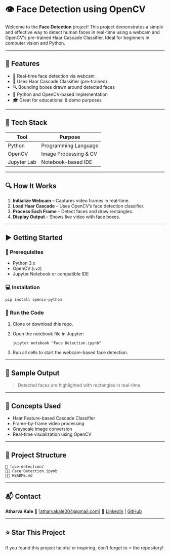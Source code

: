 # 👁️ Face Detection using OpenCV

Welcome to the **Face Detection** project! This project demonstrates a simple and effective way to detect human faces in real-time using a webcam and OpenCV's pre-trained Haar Cascade Classifier. Ideal for beginners in computer vision and Python.

---

## 📌 Features

* 🚀 Real-time face detection via webcam
* 🧠 Uses Haar Cascade Classifier (pre-trained)
* 🔍 Bounding boxes drawn around detected faces
* 🐍 Python and OpenCV-based implementation
* 🎓 Great for educational & demo purposes

---

## 🧰 Tech Stack

| Tool        | Purpose               |
| ----------- | --------------------- |
| Python      | Programming Language  |
| OpenCV      | Image Processing & CV |
| Jupyter Lab | Notebook-based IDE    |

---

## 🔍 How It Works

1. **Initialize Webcam** – Captures video frames in real-time.
2. **Load Haar Cascade** – Uses OpenCV’s face detection classifier.
3. **Process Each Frame** – Detect faces and draw rectangles.
4. **Display Output** – Shows live video with face boxes.

---

## ▶️ Getting Started

### 🔗 Prerequisites

* Python 3.x
* OpenCV (`cv2`)
* Jupyter Notebook or compatible IDE

### 💻 Installation

```bash
pip install opencv-python
```

### 🚦 Run the Code

1. Clone or download this repo.
2. Open the notebook file in Jupyter:

   ```
   jupyter notebook "Face Detection.ipynb"
   ```
3. Run all cells to start the webcam-based face detection.

---

## 📸 Sample Output

&#x20;

> Detected faces are highlighted with rectangles in real-time.

---

## 🧠 Concepts Used

* Haar Feature-based Cascade Classifier
* Frame-by-frame video processing
* Grayscale image conversion
* Real-time visualization using OpenCV

---

## 📂 Project Structure

```
📁 face-detection/
🔽📄 Face Detection.ipynb
🔽📄 README.md
```

---

## 📬 Contact

**Atharva Kale**
📧 \[[atharvakale004@gmail.com](mailto:atharvakale004@gmail.com)]
🔗 [LinkedIn](https://linkedin.com) | [GitHub](https://github.com/yourusername)

---

## ⭐️ Star This Project

If you found this project helpful or inspiring, don’t forget to ⭐ the repository!
